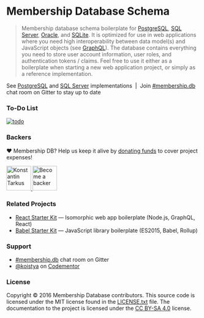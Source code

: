 # Membership Database Schema

> Membership database schema boilerplate for
> [PostgreSQL](https://aws.amazon.com/rds/postgresql/),
> [SQL Server](https://azure.microsoft.com/services/sql-database/),
> [Oracle](https://aws.amazon.com/rds/oracle/), and [SQLite](http://sqlite.org/).
> It is optimized for use in web applications where you need high
> interoperability between data model(s) and JavaScript objects (see
> [GraphQL](http://graphql.org/)). The database contains everything you need to
> store user account information, user roles, and authentication tokens /
> claims. Feel free to use it either as a boilerplate when starting a new web
> application project, or simply as a reference implementation.

See [PostgreSQL](https://github.com/membership/membership.db/tree/master/postgres)
and [SQL Server](https://github.com/membership/membership.db/tree/master/mssql)
implementations &nbsp;|&nbsp; Join [#membership.db](https://gitter.im/membership/membership.db)
chat room on Gitter to stay up to date

### To-Do List

[![todo](https://dl.dropboxusercontent.com/u/16006521/membership/todo.png)](https://waffle.io/membership/membership.db)

### Backers

♥ Membership DB? Help us keep it alive by [donating funds](https://www.patreon.com/tarkus) to cover project expenses!

<a href="https://github.com/koistya" target="_blank" title="Konstantin Tarkus">
  <img src="https://github.com/koistya.png?size=64" width="64" height="64" alt="Konstantin Tarkus">
</a>
<a href="https://www.patreon.com/tarkus" target="_blank">
  <img src="https://opencollective.com/static/images/become_backer.svg" width="64" height="64" alt="Become a backer">
</a>

### Related Projects

* [React Starter Kit](https://github.com/kriasoft/react-starter-kit) — Isomorphic web app boilerplate (Node.js, GraphQL, React)
* [Babel Starter Kit](https://github.com/kriasoft/babel-starter-kit) — JavaScript library boilerplate (ES2015, Babel, Rollup)

### Support

* [#membership.db](https://gitter.im/membership/membership.db) chat room on Gitter
* [@koistya](https://twitter.com/koistya) on [Codementor](https://www.codementor.io/koistya)

### License

Copyright © 2016 Membership Database contributors. This source code is licensed
under the MIT license found in the [LICENSE.txt](https://github.com/membership/membership.db/blob/master/LICENSE.txt)
file. The documentation to the project is licensed under the
[CC BY-SA 4.0](http://creativecommons.org/licenses/by-sa/4.0/) license.
